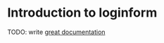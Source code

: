# Introduction to loginform

TODO: write [great documentation](http://jacobian.org/writing/what-to-write/)
